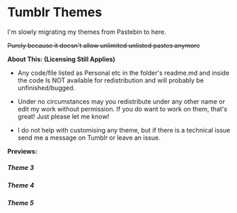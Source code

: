 # Tumblr Themes

I'm slowly migrating my themes from Pastebin to here. 

~~Purely because it doesn't allow unlimited unlisted pastes anymore~~

**About This: (Licensing Still Applies)**

* Any code/file listed as Personal etc in the folder's readme.md and inside the code Is NOT available for redistribution and will probably be unfinished/bugged.

* Under no circumstances may you redistribute under any other name or edit my work without permission. If you do want to work on them, that's great! Just please let me know!

* I do not help with customising any theme, but if there is a technical issue send me a message on Tumblr or leave an issue. 

**Previews:**

##### Theme 3

##### Theme 4 

##### Theme 5
